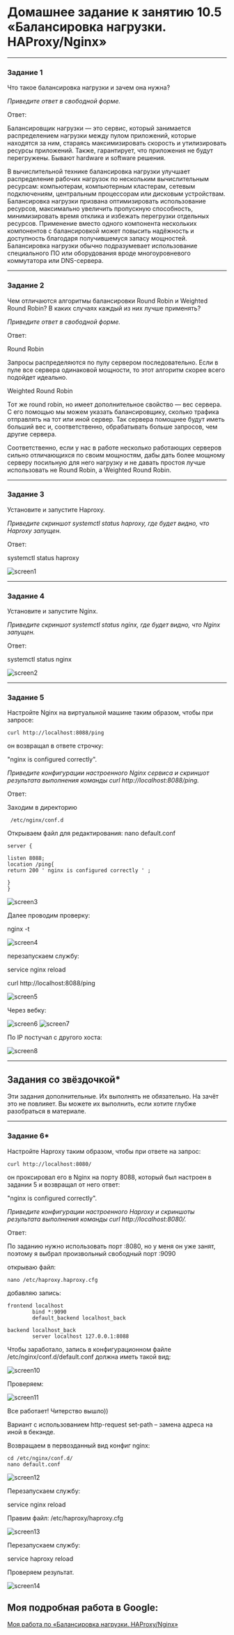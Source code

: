 # Домашнее задание к занятию 10.5 «Балансировка нагрузки. HAProxy/Nginx»

---

### Задание 1

Что такое балансировка нагрузки и зачем она нужна? 

*Приведите ответ в свободной форме.*

Ответ:

Балансировщик нагрузки — это сервис, который занимается распределением нагрузки между пулом приложений, которые находятся за ним, стараясь максимизировать скорость и утилизировать ресурсы приложений. Также, гарантирует, что приложения не будут перегружены. Бывают hardware и software решения.

В вычислительной технике балансировка нагрузки улучшает распределение рабочих нагрузок по нескольким вычислительным ресурсам: компьютерам, компьютерным кластерам, сетевым подключениям, центральным процессорам или дисковым устройствам. Балансировка нагрузки призвана оптимизировать использование ресурсов, максимально увеличить пропускную способность, минимизировать время отклика и избежать перегрузки отдельных ресурсов. Применение вместо одного компонента нескольких компонентов с балансировкой может повысить надёжность и доступность благодаря получившемуся запасу мощностей. Балансировка нагрузки обычно подразумевает использование специального ПО или оборудования вроде многоуровневого коммутатора или DNS-сервера.


---

### Задание 2

Чем отличаются алгоритмы балансировки Round Robin и Weighted Round Robin? В каких случаях каждый из них лучше применять? 

*Приведите ответ в свободной форме.*

Ответ:

Round Robin

Запросы распределяются по пулу сервером последовательно. Если в пуле все сервера
одинаковой мощности, то этот алгоритм скорее всего подойдет идеально.

Weighted Round Robin

Тот же round robin, но имеет дополнительное свойство — вес сервера. С его помощью мы можем указать балансировщику, сколько трафика отправлять на тот или иной сервер. Так сервера помощнее будут иметь больший вес и, соответственно, обрабатывать больше запросов, чем другие сервера.

Соответственно, если у нас в работе несколько работающих серверов сильно отличающихся по своим мощностям, дабы дать более мощному серверу посильную для него нагрузку и не давать простоя лучше использовать не Round Robin, а Weighted Round Robin.


---

### Задание 3

Установите и запустите Haproxy.

*Приведите скриншот systemctl status haproxy, где будет видно, что Haproxy запущен.*

Ответ:

systemctl status haproxy

![screen1](https://github.com/KorolkovDenis/10.5-Haproxy/blob/main/screenshots/screen1.jpg)


---

### Задание 4

Установите и запустите Nginx.

*Приведите скриншот systemctl status nginx, где будет видно, что Nginx запущен.*

Ответ:

systemctl status nginx

![screen2](https://github.com/KorolkovDenis/10.5-Haproxy/blob/main/screenshots/screen2.jpg)


---

### Задание 5

Настройте Nginx на виртуальной машине таким образом, чтобы при запросе:

`curl http://localhost:8088/ping`

он возвращал в ответе строчку: 

"nginx is configured correctly".

*Приведите конфигурации настроенного Nginx сервиса и скриншот результата выполнения команды curl http://localhost:8088/ping.*

Ответ:

Заходим в директорию

```
 /etc/nginx/conf.d
```

Открываем файл для редактирования: nano default.conf

```
server {

listen 8088;
location /ping{
return 200 ' nginx is configured correctly ' ;

}
}
```

![screen3](https://github.com/KorolkovDenis/10.5-Haproxy/blob/main/screenshots/screen3.jpg)

Далее проводим проверку:

nginx -t

![screen4](https://github.com/KorolkovDenis/10.5-Haproxy/blob/main/screenshots/screen4.jpg)

перезапускаем службу:

service nginx reload

curl http://localhost:8088/ping

![screen5](https://github.com/KorolkovDenis/10.5-Haproxy/blob/main/screenshots/screen5.jpg)

Через вебку:

![screen6](https://github.com/KorolkovDenis/10.5-Haproxy/blob/main/screenshots/screen6.jpg)
![screen7](https://github.com/KorolkovDenis/10.5-Haproxy/blob/main/screenshots/screen7.jpg)

По IP постучал с другого хоста:

![screen8](https://github.com/KorolkovDenis/10.5-Haproxy/blob/main/screenshots/screen8.jpg)

---

## Задания со звёздочкой*

Эти задания дополнительные. Их выполнять не обязательно. На зачёт это не повлияет. Вы можете их выполнить, если хотите глубже разобраться в материале.

---

### Задание 6*

Настройте Haproxy таким образом, чтобы при ответе на запрос:

`curl http://localhost:8080/`

он проксировал его в Nginx на порту 8088, который был настроен в задании 5 и возвращал от него ответ: 

"nginx is configured correctly". 

*Приведите конфигурации настроенного Haproxy и скриншоты результата выполнения команды curl http://localhost:8080/.*

Ответ:

По заданию нужно использовать порт :8080, но у меня он уже занят, поэтому я выбрал произвольный свободный порт :9090

открываю файл:
``` 
nano /etc/haproxy.haproxy.cfg
```

добавляю запись:

```
frontend localhost
        bind *:9090
        default_backend localhost_back

backend localhost_back
        server localhost 127.0.0.1:8088
```

Чтобы заработало, запись в конфигурационном файле /etc/nginx/conf.d/default.conf должна иметь такой вид:

![screen10](https://github.com/KorolkovDenis/10.5-Haproxy/blob/main/screenshots/screen10.jpg)

Проверяем:

![screen11](https://github.com/KorolkovDenis/10.5-Haproxy/blob/main/screenshots/screen11.jpg)

Все работает! Читерство вышло))

Вариант с использованием http-request set-path – замена адреса на иной в бекэнде.

Возвращаем в первозданный вид конфиг nginx:
```
cd /etc/nginx/conf.d/
nano default.conf
```
![screen12](https://github.com/KorolkovDenis/10.5-Haproxy/blob/main/screenshots/screen12.jpg)

Перезапускаем службу:

service nginx reload

Правим файл: /etc/haproxy/haproxy.cfg

![screen13](https://github.com/KorolkovDenis/10.5-Haproxy/blob/main/screenshots/screen13.jpg)

Перезапускаем службу:

service haproxy reload

Проверяем результат.

![screen14](https://github.com/KorolkovDenis/10.5-Haproxy/blob/main/screenshots/screen14.jpg)


## Моя подробная работа в Google:

[Моя работа по «Балансировка нагрузки. HAProxy/Nginx»](https://docs.google.com/document/d/1Z_ZxMSyqTWs4xvH6Nz6D5Dbwp7Qn0tvI/edit?usp=share_link&ouid=104113173630640462528&rtpof=true&sd=true)

